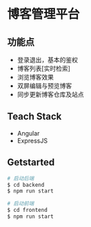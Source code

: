# 博客管理平台

## 功能点
+ 登录退出，基本的鉴权
+ 博客列表[实时检索]
+ 浏览博客效果
+ 双屏编辑与预览博客
+ 同步更新博客仓库及站点

## Teach Stack
+ Angular
+ ExpressJS

## Getstarted
```bash
# 启动后端
$ cd backend
$ npm run start

# 启动前端
$ cd frontend
$ npm run start

```